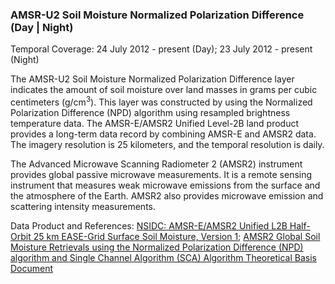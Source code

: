 ### AMSR-U2 Soil Moisture Normalized Polarization Difference (Day | Night)
Temporal Coverage: 24 July 2012 - present (Day); 23 July 2012 - present (Night)

The AMSR-U2 Soil Moisture Normalized Polarization Difference layer indicates the amount of soil moisture over land masses in grams per cubic centimeters (g/cm<sup>3</sup>). This layer was constructed by using the Normalized Polarization Difference (NPD) algorithm using resampled brightness temperature data. The AMSR-E/AMSR2 Unified Level-2B land product provides a long-term data record by combining AMSR-E and AMSR2 data. The imagery resolution is 25 kilometers, and the temporal resolution is daily.

The Advanced Microwave Scanning Radiometer 2 (AMSR2) instrument provides global passive microwave measurements. It is a remote sensing instrument that measures weak microwave emissions from the surface and the atmosphere of the Earth. AMSR2 also provides microwave emission and scattering intensity measurements.

Data Product and References:
[NSIDC: AMSR-E/AMSR2 Unified L2B Half-Orbit 25 km EASE-Grid Surface Soil Moisture, Version 1](http://nsidc.org/data/au_land);
[AMSR2 Global Soil Moisture Retrievals using the Normalized Polarization Difference (NPD) algorithm and Single Channel Algorithm (SCA) Algorithm Theoretical Basis Document
](http://nsidc.org/sites/nsidc.org/files/technical-references/AMSR2_ATBD.DOCX)
